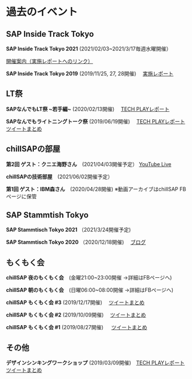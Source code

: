 # 過去のイベント

## SAP Inside Track Tokyo 
**SAP Inside Track Tokyo 2021** (2021/02/03~2021/3/17毎週水曜開催）

[開催案内（実施レポートへのリンク）](https://blogs.sap.com/2020/12/01/sap-inside-track-tokyo-2021/)

**SAP Inside Track Tokyo 2019**  (2019/11/25, 27, 28開催)　
[実施レポート](https://blogs.sap.com/?p=874946)

## LT祭
**SAPなんでもLT祭 ~若手編~**  (2020/02/13開催)　
[TECH PLAYレポート](https://techplay.jp/eventreport/764310)

**SAPなんでもライトニングトーク祭** (2019/06/19開催)　
[TECH PLAYレポート](https://techplay.jp/eventreport/725758)　
[ツイートまとめ](https://togetter.com/li/1368084)

## chillSAPの部屋
**第2回 ゲスト：クニエ海野さん**　(2021/04/03開催予定）
[YouTube Live](https://youtu.be/0YMY-l1v_rQ)

**chillSAPの技術部屋**　(2021/06/02開催予定）

**第1回 ゲスト：IBM森さん**　(2020/04/28開催)
※動画アーカイブはchillSAP FBページに保管

## SAP Stammtish Tokyo
**SAP Stammtisch Tokyo 2021**  （2021/3/24開催予定)

**SAP Stammtisch Tokyo 2020**  （2020/12/18開催)　
[ブログ](https://blogs.sap.com/?p=874946)


## もくもく会
**chillSAP 夜のもくもく会**　(金曜21:00~23:00開催 →詳細はFBページへ)

**chillSAP 朝のもくもく会**　(日曜06:00~08:00開催 →詳細はFBページへ)

**chillSAP もくもく会 #3**  (2019/12/17開催)　
[ツイートまとめ](https://togetter.com/li/1445819)

**chillSAP もくもく会 #2**  (2019/10/09開催)　
[ツイートまとめ](https://togetter.com/li/1415028)

**chillSAP もくもく会 #1**  (2019/08/27開催) 　
[ツイートまとめ](https://togetter.com/li/1396271)


## その他


**デザインシンキングワークショップ** (2019/03/09開催)　[TECH PLAYレポート](https://techplay.jp/column/517)　
[ツイートまとめ](https://togetter.com/li/1326796)

